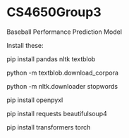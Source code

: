 # CS4650Group3

Baseball Performance Prediction Model

Install these:

pip install pandas nltk textblob

python -m textblob.download_corpora

python -m nltk.downloader stopwords

pip install openpyxl

pip install requests beautifulsoup4

pip install transformers torch
